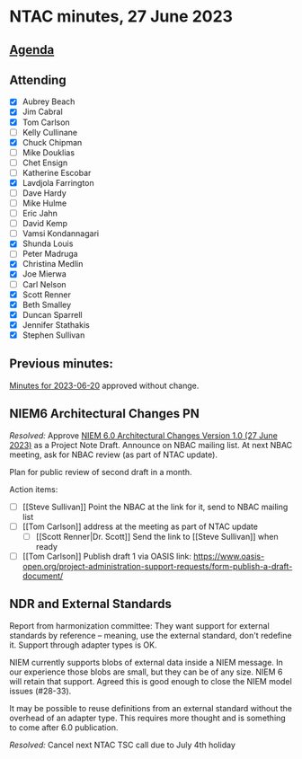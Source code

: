 # NTAC minutes, 27 June 2023

## [Agenda](2023-06-27-agenda.md)

## Attending

- [x] Aubrey Beach
- [x] Jim Cabral
- [x] Tom Carlson
- [ ] Kelly Cullinane
- [x] Chuck Chipman
- [ ] Mike Douklias
- [ ] Chet Ensign
- [ ] Katherine Escobar
- [x] Lavdjola Farrington
- [ ] Dave Hardy
- [ ] Mike Hulme
- [ ] Eric Jahn
- [ ] David Kemp
- [ ] Vamsi Kondannagari
- [x] Shunda Louis
- [ ] Peter Madruga
- [x] Christina Medlin
- [x] Joe Mierwa
- [ ] Carl Nelson
- [x] Scott Renner
- [x] Beth Smalley
- [x] Duncan Sparrell
- [x] Jennifer Stathakis
- [x] Stephen Sullivan

## **Previous minutes:**  

[Minutes for 2023-06-20](2023-06-20-minutes.md) approved without change.

## NIEM6 Architectural Changes PN

*Resolved:*  Approve [NIEM 6.0 Architectural Changes Version 1.0 (27 June 2023)](https://github.com/niemopen/ntac-admin/blob/main/project-notes/docs/niem-6.0-arch-changes/niem-6.0-arch-changes-v1.0-pn01.md#niem-60-architectural-changes-version-10) as a Project Note Draft.  Announce on NBAC mailing list.  At next NBAC meeting, ask for NBAC review (as part of NTAC update).

Plan for public review of second draft in a month.

Action items:

- [ ] [[Steve Sullivan]] Point the NBAC at the link for it, send to NBAC mailing list
- [ ] [[Tom Carlson]] address at the meeting as part of NTAC update
  - [ ] [[Scott Renner|Dr. Scott]] Send the link to [[Steve Sullivan]] when ready
- [ ] [[Tom Carlson]] Publish draft 1 via OASIS link: https://www.oasis-open.org/project-administration-support-requests/form-publish-a-draft-document/

## NDR and External Standards

Report from harmonization committee:  They want support for external standards by reference – meaning, use the external standard, don't redefine it.  Support through adapter types is OK.

NIEM currently supports blobs of external data inside a NIEM message.  In our experience those blobs are small, but they can be of any size.  NIEM 6 will retain that support.  Agreed this is good enough to close the NIEM model issues (#28-33).

It may be possible to reuse definitions from an external standard without the overhead of an adapter type.  This requires more thought and is something to come after 6.0 publication.

_Resolved:_ Cancel next NTAC TSC call due to July 4th holiday



